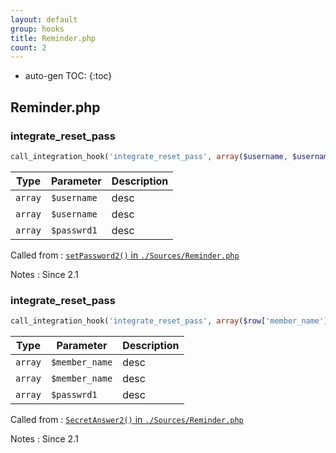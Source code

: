 ```yaml
---
layout: default
group: hooks
title: Reminder.php
count: 2
---
```

* auto-gen TOC:
{:toc}

## Reminder.php
### integrate_reset_pass

```php
call_integration_hook('integrate_reset_pass', array($username, $username, $_POST['passwrd1']))
```

Type|Parameter|Description
---|---|---
`array`|`$username`|desc
`array`|`$username`|desc
`array`|`$passwrd1`|desc

Called from
: [`setPassword2()` in `./Sources/Reminder.php`](../docs/reminder.html#setpassword2)

Notes
: Since 2.1

### integrate_reset_pass

```php
call_integration_hook('integrate_reset_pass', array($row['member_name'], $row['member_name'], $_POST['passwrd1']))
```

Type|Parameter|Description
---|---|---
`array`|`$member_name`|desc
`array`|`$member_name`|desc
`array`|`$passwrd1`|desc

Called from
: [`SecretAnswer2()` in `./Sources/Reminder.php`](../docs/reminder.html#secretanswer2)

Notes
: Since 2.1

